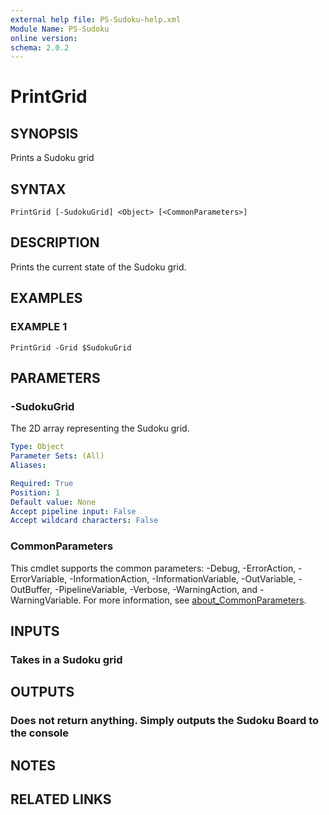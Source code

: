 ```yaml
---
external help file: PS-Sudoku-help.xml
Module Name: PS-Sudoku
online version:
schema: 2.0.2
---
```


# PrintGrid

## SYNOPSIS
Prints a Sudoku grid

## SYNTAX

```
PrintGrid [-SudokuGrid] <Object> [<CommonParameters>]
```

## DESCRIPTION
Prints the current state of the Sudoku grid.

## EXAMPLES

### EXAMPLE 1
```
PrintGrid -Grid $SudokuGrid
```

## PARAMETERS

### -SudokuGrid
The 2D array representing the Sudoku grid.

```yaml
Type: Object
Parameter Sets: (All)
Aliases:

Required: True
Position: 1
Default value: None
Accept pipeline input: False
Accept wildcard characters: False
```

### CommonParameters
This cmdlet supports the common parameters: -Debug, -ErrorAction, -ErrorVariable, -InformationAction, -InformationVariable, -OutVariable, -OutBuffer, -PipelineVariable, -Verbose, -WarningAction, and -WarningVariable. For more information, see [about_CommonParameters](http://go.microsoft.com/fwlink/?LinkID=113216).

## INPUTS

### Takes in a Sudoku grid
## OUTPUTS

### Does not return anything. Simply outputs the Sudoku Board to the console
## NOTES

## RELATED LINKS
